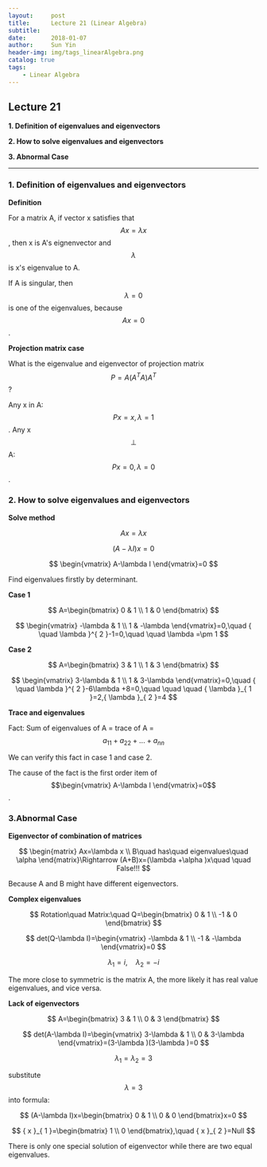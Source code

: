 ```yaml
---
layout:     post
title:      Lecture 21 (Linear Algebra)
subtitle:   
date:       2018-01-07
author:     Sun Yin
header-img: img/tags_linearAlgebra.png
catalog: true
tags:
    - Linear Algebra
---
```

## Lecture 21

**1. Definition of eigenvalues and eigenvectors**

**2. How to solve eigenvalues and eigenvectors**

**3. Abnormal Case** 

---

### 1. Definition of eigenvalues and eigenvectors

**Definition**

For a matrix A, if vector x satisfies that $$Ax=\lambda x$$, then x is A's eignenvector and $$\lambda$$ is x's eigenvalue to A.

If A is singular, then $$\lambda=0$$ is one of the eigenvalues, because $$Ax=0$$.

**Projection matrix case**

What is the eigenvalue and eigenvector of projection matrix $$P=A({A}^{T}A){A}^{T}$$?

Any x in A: $$Px=x, \lambda=1$$.
Any x $$\bot$$ A: $$Px=0, \lambda=0$$.

### 2. How to solve eigenvalues and eigenvectors


**Solve method**

$$
Ax=\lambda x
$$

$$
(A-\lambda I)x=0
$$

$$
\begin{vmatrix} A-\lambda I \end{vmatrix}=0
$$

Find eigenvalues firstly by determinant.

**Case 1**

$$
A=\begin{bmatrix} 0 & 1 \\ 1 & 0 \end{bmatrix}
$$

$$
\begin{vmatrix} -\lambda  & 1 \\ 1 & -\lambda  \end{vmatrix}=0,\quad { \quad \lambda  }^{ 2 }-1=0,\quad \quad \lambda =\pm 1
$$

**Case 2**

$$
A=\begin{bmatrix} 3 & 1 \\ 1 & 3 \end{bmatrix}
$$

$$
\begin{vmatrix} 3-\lambda  & 1 \\ 1 & 3-\lambda  \end{vmatrix}=0,\quad { \quad \lambda  }^{ 2 }-6\lambda +8=0,\quad \quad \quad { \lambda  }_{ 1 }=2,{ \lambda  }_{ 2 }=4
$$

**Trace and eigenvalues**

Fact: Sum of eigenvalues of A = trace of A = $${a}_{11}+{a}_{22}+...+{a}_{nn}$$

We can verify this fact in case 1 and case 2.

The cause of the fact is the first order item of $$\begin{vmatrix} A-\lambda I \end{vmatrix}=0$$.

### 3.Abnormal Case

**Eigenvector of combination of matrices**

$$
\begin{matrix} Ax=\lambda x \\ B\quad has\quad eigenvalues\quad \alpha  \end{matrix}\Rightarrow (A+B)x=(\lambda +\alpha )x\quad \quad False!!!
$$

Because A and B might have different eigenvectors.

**Complex eigenvalues**

$$
Rotation\quad Matrix:\quad Q=\begin{bmatrix} 0 & 1 \\ -1 & 0 \end{bmatrix}
$$

$$
det(Q-\lambda I)=\begin{vmatrix} -\lambda  & 1 \\ -1 & -\lambda  \end{vmatrix}=0
$$

$$
{ \lambda  }_{ 1 }=i,\quad { \lambda  }_{ 2 }=-i
$$

The more close to symmetric is the matrix A, the more likely it has real value eigenvalues, and vice versa.

**Lack of eigenvectors**

$$
A=\begin{bmatrix} 3 & 1 \\ 0 & 3 \end{bmatrix}
$$

$$
det(A-\lambda I)=\begin{vmatrix} 3-\lambda  & 1 \\ 0 & 3-\lambda  \end{vmatrix}=(3-\lambda )(3-\lambda )=0
$$

$$
{ \lambda  }_{ 1 }={ \lambda  }_{ 2 }=3
$$

substitute $$\lambda=3$$ into formula:

$$
(A-\lambda I)x=\begin{bmatrix} 0 & 1 \\ 0 & 0 \end{bmatrix}x=0
$$

$$
{ x }_{ 1 }=\begin{bmatrix} 1 \\ 0 \end{bmatrix},\quad { x }_{ 2 }=Null
$$

There is only one special solution of eigenvector while there are two equal eigenvalues.








